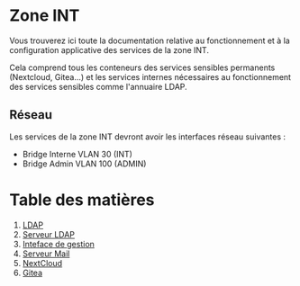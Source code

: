 # Zone INT
Vous trouverez ici toute la documentation relative au fonctionnement et à la configuration applicative des services de la zone INT.

Cela comprend tous les conteneurs des services sensibles permanents (Nextcloud, Gitea...) et les services internes nécessaires au fonctionnement des services sensibles comme l'annuaire LDAP.

## Réseau
Les services de la zone INT devront avoir les interfaces réseau suivantes :
- Bridge Interne VLAN 30 (INT)
- Bridge Admin VLAN 100 (ADMIN)

# Table des matières
1. [LDAP](ldap)
  1. [Serveur LDAP](ldap/serveur_ldap.md)
  2. [Inteface de gestion](ldap/interface_web_ldap.md)
2. [Serveur Mail](mail.md)
3. [NextCloud](nextcloud.md)
4. [Gitea](gitea.md)
